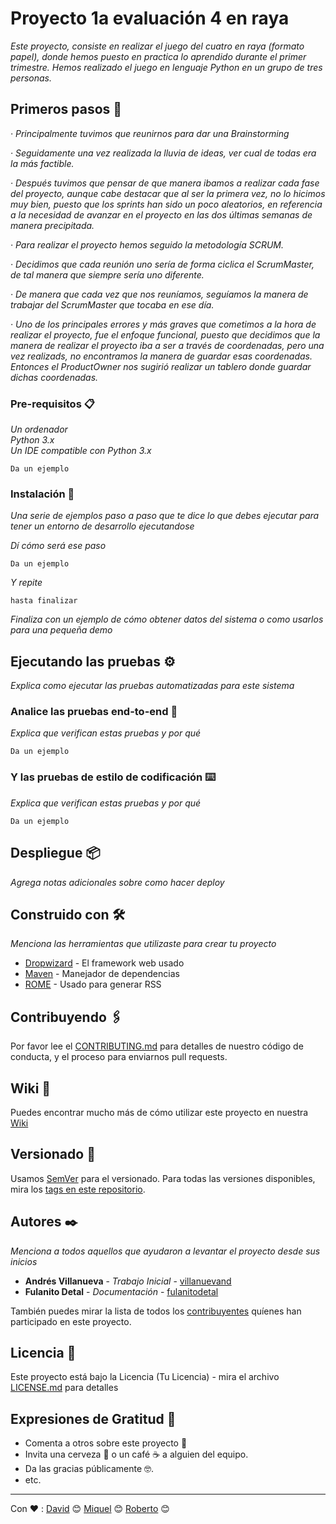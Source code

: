 # Proyecto  1a evaluación 4 en raya

_Este proyecto, consiste en realizar el juego del cuatro en raya (formato papel), donde hemos puesto en practica lo aprendido durante el primer trimestre. Hemos realizado el juego en lenguaje Python en un grupo de tres personas._

## Primeros pasos 🚀

_· Principalmente tuvimos que reunirnos para dar una Brainstorming_ <br>

_· Seguidamente una vez realizada la lluvia de ideas, ver cual de todas era la más factible._<br>

_· Después tuvimos que pensar de que manera ibamos a realizar cada fase del proyecto, aunque cabe destacar que al ser la primera vez, no lo hicimos muy bien, puesto que los sprints han sido un poco aleatorios, en referencia a la necesidad de avanzar en el proyecto en las dos últimas semanas de manera precipitada._<br>

_· Para realizar el proyecto hemos seguido la metodología SCRUM._<br>

_· Decidimos que cada reunión uno sería de forma ciclica el ScrumMaster, de tal manera que siempre sería uno diferente._<br>

_· De manera que cada vez que nos reuníamos, seguíamos la manera de trabajar del ScrumMaster que tocaba en ese día._<br>

_· Uno de los principales errores y más graves que cometimos a la hora de realizar el proyecto, fue el enfoque funcional, puesto que decidimos que la manera de realizar el proyecto iba a ser a través de coordenadas, pero una vez realizads, no encontramos la manera de guardar esas coordenadas. Entonces el ProductOwner nos sugirió realizar un tablero donde guardar dichas coordenadas._<br>

### Pre-requisitos 📋

_Un ordenador_<br>
_Python 3.x_<br>
_Un IDE compatible con Python 3.x_<br>

```
Da un ejemplo
```

### Instalación 🔧

_Una serie de ejemplos paso a paso que te dice lo que debes ejecutar para tener un entorno de desarrollo ejecutandose_

_Dí cómo será ese paso_

```
Da un ejemplo
```

_Y repite_

```
hasta finalizar
```

_Finaliza con un ejemplo de cómo obtener datos del sistema o como usarlos para una pequeña demo_

## Ejecutando las pruebas ⚙️

_Explica como ejecutar las pruebas automatizadas para este sistema_

### Analice las pruebas end-to-end 🔩

_Explica que verifican estas pruebas y por qué_

```
Da un ejemplo
```

### Y las pruebas de estilo de codificación ⌨️

_Explica que verifican estas pruebas y por qué_

```
Da un ejemplo
```

## Despliegue 📦

_Agrega notas adicionales sobre como hacer deploy_

## Construido con 🛠️

_Menciona las herramientas que utilizaste para crear tu proyecto_

* [Dropwizard](http://www.dropwizard.io/1.0.2/docs/) - El framework web usado
* [Maven](https://maven.apache.org/) - Manejador de dependencias
* [ROME](https://rometools.github.io/rome/) - Usado para generar RSS

## Contribuyendo 🖇️

Por favor lee el [CONTRIBUTING.md](https://gist.github.com/villanuevand/xxxxxx) para detalles de nuestro código de conducta, y el proceso para enviarnos pull requests.

## Wiki 📖

Puedes encontrar mucho más de cómo utilizar este proyecto en nuestra [Wiki](https://github.com/tu/proyecto/wiki)

## Versionado 📌

Usamos [SemVer](http://semver.org/) para el versionado. Para todas las versiones disponibles, mira los [tags en este repositorio](https://github.com/tu/proyecto/tags).

## Autores ✒️

_Menciona a todos aquellos que ayudaron a levantar el proyecto desde sus inicios_

* **Andrés Villanueva** - *Trabajo Inicial* - [villanuevand](https://github.com/villanuevand)
* **Fulanito Detal** - *Documentación* - [fulanitodetal](#fulanito-de-tal)

También puedes mirar la lista de todos los [contribuyentes](https://github.com/your/project/contributors) quíenes han participado en este proyecto. 

## Licencia 📄

Este proyecto está bajo la Licencia (Tu Licencia) - mira el archivo [LICENSE.md](LICENSE.md) para detalles

## Expresiones de Gratitud 🎁

* Comenta a otros sobre este proyecto 📢
* Invita una cerveza 🍺 o un café ☕ a alguien del equipo. 
* Da las gracias públicamente 🤓.
* etc.



---
Con ❤️ :
[David](https://github.com/David-Sastre) 😊
[Miquel](https://github.com/miquel21-hub) 😊
[Roberto](https://github.com/rdtorres-cfgs) 😊
